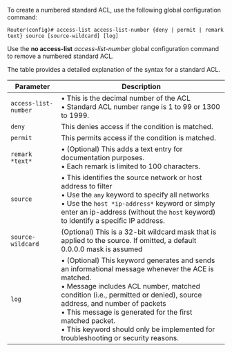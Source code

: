 To create a numbered standard ACL, use the following global configuration command:

```
Router(config)# access-list access-list-number {deny | permit | remark text} source [source-wildcard] [log]
```

Use the **no access-list** _access-list-number_ global configuration command to remove a numbered standard ACL.

The table provides a detailed explanation of the syntax for a standard ACL.

| Parameter            | Description                                                                                                                                                                                                                                                                                                                                                                   |
| -------------------- | ----------------------------------------------------------------------------------------------------------------------------------------------------------------------------------------------------------------------------------------------------------------------------------------------------------------------------------------------------------------------------- |
| `access-list-number` | • This is the decimal number of the ACL<br>• Standard ACL number range is 1 to 99 or 1300 to 1999.                                                                                                                                                                                                                                                                            |
| `deny`               | This denies access if the condition is matched.                                                                                                                                                                                                                                                                                                                               |
| `permit`             | This permits access if the condition is matched.                                                                                                                                                                                                                                                                                                                              |
| `remark *text*`      | • (Optional) This adds a text entry for documentation purposes.<br>• Each remark is limited to 100 characters.                                                                                                                                                                                                                                                                |
| `source`             | • This identifies the source network or host address to filter<br>• Use the `any` keyword to specify all networks<br>• Use the `host *ip-address*` keyword or simply enter an ip-address (without the `host` keyword) to identify a specific IP address.                                                                                                                      |
| `source-wildcard`    | (Optional) This is a 32-bit wildcard mask that is applied to the source. If omitted, a default 0.0.0.0 mask is assumed                                                                                                                                                                                                                                                        |
| `log`                | • (Optional) This keyword generates and sends an informational message whenever the ACE is matched.<br>• Message includes ACL number, matched condition (i.e., permitted or denied), source address, and number of packets<br>• This message is generated for the first matched packet.<br>• This keyword should only be implemented for troubleshooting or security reasons. |
